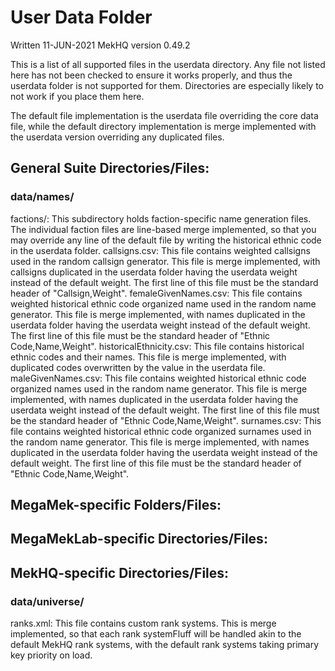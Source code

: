 # User Data Folder

Written 11-JUN-2021
MekHQ version 0.49.2

This is a list of all supported files in the userdata directory. Any file not listed here has not been checked to ensure
it works properly, and thus the userdata folder is not supported for them. Directories are especially likely to not work
if you place them here.

The default file implementation is the userdata file overriding the core data file, while the default directory
implementation is merge implemented with the userdata version overriding any duplicated files.

## General Suite Directories/Files:

### data/names/

factions/: This subdirectory holds faction-specific name generation files. The individual faction files are line-based
merge implemented, so that you may override any line of the default file by writing the historical ethnic code in the
userdata folder.
callsigns.csv: This file contains weighted callsigns used in the random callsign generator. This file is merge
implemented, with callsigns duplicated in the userdata folder having the userdata weight instead of the default weight.
The first line of this file must be the standard header of "Callsign,Weight".
femaleGivenNames.csv: This file contains weighted historical ethnic code organized name used in the random name
generator. This file is merge implemented, with names duplicated in the userdata folder having the userdata weight
instead of the default weight. The first line of this file must be the standard header of "Ethnic Code,Name,Weight".
historicalEthnicity.csv: This file contains historical ethnic codes and their names. This file is merge implemented,
with duplicated codes overwritten by the value in the userdata file.
maleGivenNames.csv: This file contains weighted historical ethnic code organized names used in the random name
generator. This file is merge implemented, with names duplicated in the userdata folder having the userdata weight
instead of the default weight. The first line of this file must be the standard header of "Ethnic Code,Name,Weight".
surnames.csv: This file contains weighted historical ethnic code organized surnames used in the random name generator.
This file is merge implemented, with names duplicated in the userdata folder having the userdata weight instead of the
default weight. The first line of this file must be the standard header of "Ethnic Code,Name,Weight".

## MegaMek-specific Folders/Files:

## MegaMekLab-specific Directories/Files:

## MekHQ-specific Directories/Files:

### data/universe/

ranks.xml: This file contains custom rank systems. This is merge implemented, so that each rank systemFluff will be
handled akin to the default MekHQ rank systems, with the default rank systems taking primary key priority on load.
